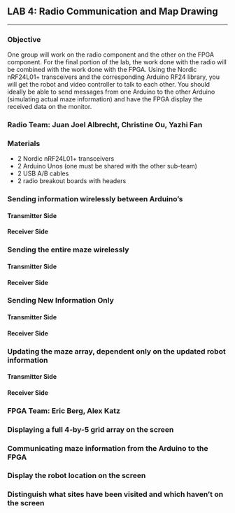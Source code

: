 ## LAB 4: Radio Communication and Map Drawing

---

### Objective
One group will work on the radio component and the other on the FPGA component. For the final portion of the lab, the work done with the radio will be combined with the work done with the FPGA. Using the Nordic nRF24L01+ transceivers and the corresponding Arduino RF24 library, you will get the robot and video controller to talk to each other. You should ideally be able to send messages from one Arduino to the other Arduino (simulating actual maze information) and have the FPGA display the received data on the monitor.

### Radio Team: Juan Joel Albrecht, Christine Ou, Yazhi Fan

### Materials
* 2 Nordic nRF24L01+ transceivers
* 2 Arduino Unos (one must be shared with the other sub-team)
* 2 USB A/B cables
* 2 radio breakout boards with headers

### Sending information wirelessly between Arduino’s

#### Transmitter Side

#### Receiver Side

### Sending the entire maze wirelessly

#### Transmitter Side

#### Receiver Side

### Sending New Information Only

#### Transmitter Side

#### Receiver Side

### Updating the maze array, dependent only on the updated robot information

#### Transmitter Side

#### Receiver Side

### FPGA Team: Eric Berg, Alex Katz

### Displaying a full 4-by-5 grid array on the screen

### Communicating maze information from the Arduino to the FPGA

### Display the robot location on the screen

### Distinguish what sites have been visited and which haven’t on the screen
